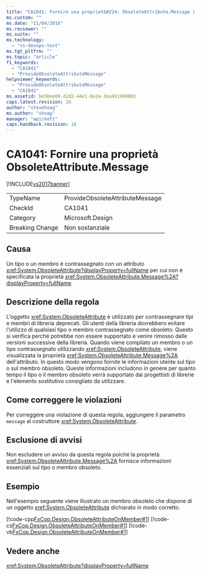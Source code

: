 ```yaml
---
title: "CA1041: Fornire una propriet&#224; ObsoleteAttribute.Message | Microsoft Docs"
ms.custom: ""
ms.date: "11/04/2016"
ms.reviewer: ""
ms.suite: ""
ms.technology: 
  - "vs-devops-test"
ms.tgt_pltfrm: ""
ms.topic: "article"
f1_keywords: 
  - "CA1041"
  - "ProvideObsoleteAttributeMessage"
helpviewer_keywords: 
  - "ProvideObsoleteAttributeMessage"
  - "CA1041"
ms.assetid: be5bee69-d2d2-44e1-be2e-3ea451969003
caps.latest.revision: 16
author: "stevehoag"
ms.author: "shoag"
manager: "wpickett"
caps.handback.revision: 16
---
```

# CA1041: Fornire una propriet&#224; ObsoleteAttribute.Message
[!INCLUDE[vs2017banner](../code-quality/includes/vs2017banner.md)]

|||  
|-|-|  
|TypeName|ProvideObsoleteAttributeMessage|  
|CheckId|CA1041|  
|Category|Microsoft.Design|  
|Breaking Change|Non sostanziale|  
  
## Causa  
 Un tipo o un membro è contrassegnato con un attributo <xref:System.ObsoleteAttribute?displayProperty=fullName> per cui non è specificata la proprietà <xref:System.ObsoleteAttribute.Message%2A?displayProperty=fullName>.  
  
## Descrizione della regola  
 L'oggetto <xref:System.ObsoleteAttribute> è utilizzato per contrassegnare tipi e membri di libreria deprecati.  Gli utenti della libreria dovrebbero evitare l'utilizzo di qualsiasi tipo o membro contrassegnato come obsoleto.  Questo si verifica perché potrebbe non essere supportato e venire rimosso dalle versioni successive della libreria.  Quando viene compilato un membro o un tipo contrassegnato utilizzando <xref:System.ObsoleteAttribute>, viene visualizzata la proprietà <xref:System.ObsoleteAttribute.Message%2A> dell'attributo.  In questo modo vengono fornite le informazioni utente sul tipo o sul membro obsoleto.  Queste informazioni includono in genere per quanto tempo il tipo o il membro obsoleto verrà supportato dai progettisti di librerie e l'elemento sostitutivo consigliato da utilizzare.  
  
## Come correggere le violazioni  
 Per correggere una violazione di questa regola, aggiungere il parametro `message` al costruttore <xref:System.ObsoleteAttribute>.  
  
## Esclusione di avvisi  
 Non escludere un avviso da questa regola poiché la proprietà <xref:System.ObsoleteAttribute.Message%2A> fornisce informazioni essenziali sul tipo o membro obsoleto.  
  
## Esempio  
 Nell'esempio seguente viene illustrato un membro obsoleto che dispone di un oggetto <xref:System.ObsoleteAttribute> dichiarato in modo corretto.  
  
 [!code-cpp[FxCop.Design.ObsoleteAttributeOnMember#1](../code-quality/codesnippet/CPP/ca1041-provide-obsoleteattribute-message_1.cpp)]
 [!code-cs[FxCop.Design.ObsoleteAttributeOnMember#1](../code-quality/codesnippet/CSharp/ca1041-provide-obsoleteattribute-message_1.cs)]
 [!code-vb[FxCop.Design.ObsoleteAttributeOnMember#1](../code-quality/codesnippet/VisualBasic/ca1041-provide-obsoleteattribute-message_1.vb)]  
  
## Vedere anche  
 <xref:System.ObsoleteAttribute?displayProperty=fullName>